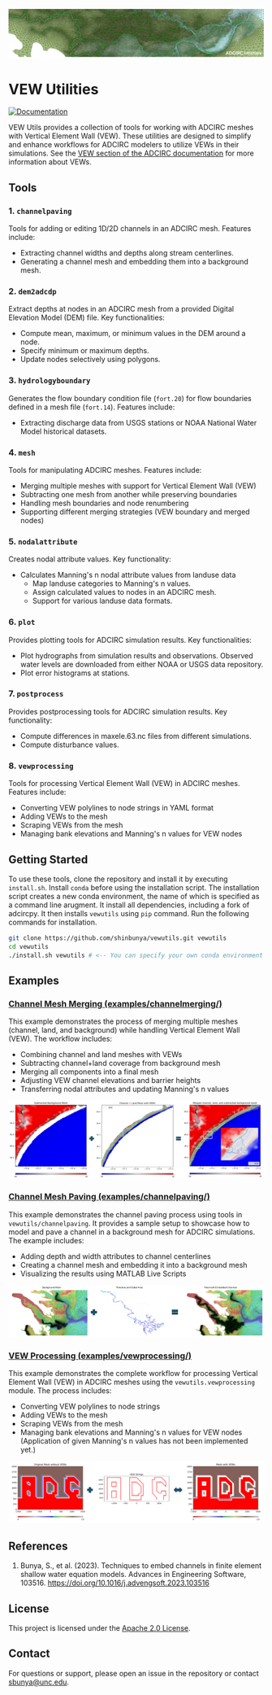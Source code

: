 ![Header](image/adcirc_utilities_logo_medium.png)

# VEW Utilities

[![Documentation](https://img.shields.io/badge/docs-GitHub%20Pages-blue)](https://shinbunya.github.io/vewutils/)

VEW Utils provides a collection of tools for working with ADCIRC meshes with Vertical Element Wall (VEW). These utilities are designed to simplify and enhance workflows for ADCIRC modelers to utilize VEWs in their simulations. See the [VEW section of the ADCIRC documentation](https://shinbunya.github.io/adcirc/special_features/vertical_element_walls.html) for more information about VEWs.

## Tools

### 1. `channelpaving`
Tools for adding or editing 1D/2D channels in an ADCIRC mesh. Features include:
- Extracting channel widths and depths along stream centerlines.
- Generating a channel mesh and embedding them into a background mesh.

### 2. `dem2adcdp`
Extract depths at nodes in an ADCIRC mesh from a provided Digital Elevation Model (DEM) file. Key functionalities:
- Compute mean, maximum, or minimum values in the DEM around a node.
- Specify minimum or maximum depths.
- Update nodes selectively using polygons.

### 3. `hydrologyboundary`
Generates the flow boundary condition file (`fort.20`) for flow boundaries defined in a mesh file (`fort.14`). Features include:
- Extracting discharge data from USGS stations or NOAA National Water Model historical datasets.

### 4. `mesh`
Tools for manipulating ADCIRC meshes. Features include:
- Merging multiple meshes with support for Vertical Element Wall (VEW)
- Subtracting one mesh from another while preserving boundaries
- Handling mesh boundaries and node renumbering
- Supporting different merging strategies (VEW boundary and merged nodes)

### 5. `nodalattribute`
Creates nodal attribute values. Key functionality:
- Calculates Manning's n nodal attribute values from landuse data
  - Map landuse categories to Manning's n values.
  - Assign calculated values to nodes in an ADCIRC mesh.
  - Support for various landuse data formats.

### 6. `plot`
Provides plotting tools for ADCIRC simulation results. Key functionalities:
- Plot hydrographs from simulation results and observations. Observed water levels are downloaded from either NOAA or USGS data repository.
- Plot error histograms at stations.

### 7. `postprocess`
Provides postprocessing tools for ADCIRC simulation results. Key functionality:
- Compute differences in maxele.63.nc files from different simulations.
- Compute disturbance values.

### 8. `vewprocessing`
Tools for processing Vertical Element Wall (VEW) in ADCIRC meshes. Features include:
- Converting VEW polylines to node strings in YAML format
- Adding VEWs to the mesh
- Scraping VEWs from the mesh
- Managing bank elevations and Manning's n values for VEW nodes

## Getting Started

To use these tools, clone the repository and install it by executing `install.sh`. Install `conda` before using the installation script. The installation script creates a new conda environment, the name of which is specified as a command line arugment. It install all dependencies, including a fork of adcircpy. It then installs `vewutils` using `pip` command. Run the following commands for installation.

```bash
git clone https://github.com/shinbunya/vewutils.git vewutils
cd vewutils
./install.sh vewutils # <-- You can specify your own conda environment name.
```

## Examples

### [Channel Mesh Merging (examples/channelmerging/)](examples/channelmerging/example.ipynb)

This example demonstrates the process of merging multiple meshes (channel, land, and background) while handling Vertical Element Wall (VEW). The workflow includes:
- Combining channel and land meshes with VEWs
- Subtracting channel+land coverage from background mesh
- Merging all components into a final mesh
- Adjusting VEW channel elevations and barrier heights
- Transferring nodal attributes and updating Manning's n values

![Channel Merging Example](examples/channelmerging/image/image01.png)

### [Channel Mesh Paving (examples/channelpaving/)](examples/channelpaving/README.md)

This example demonstrates the channel paving process using tools in `vewutils/channelpaving`. It provides a sample setup to showcase how to model and pave a channel in a background mesh for ADCIRC simulations. The example includes:
- Adding depth and width attributes to channel centerlines
- Creating a channel mesh and embedding it into a background mesh
- Visualizing the results using MATLAB Live Scripts

![Channel Paving Example](examples/channelpaving/image/image01.png)

### [VEW Processing (examples/vewprocessing/)](examples/vewprocessing/example.ipynb)

This example demonstrates the complete workflow for processing Vertical Element Wall (VEW) in ADCIRC meshes using the `vewutils.vewprocessing` module. The process includes:
- Converting VEW polylines to node strings
- Adding VEWs to the mesh
- Scraping VEWs from the mesh
- Managing bank elevations and Manning's n values for VEW nodes (Application of given Manning's n values has not been implemented yet.)

![VEW Processing Example](examples/vewprocessing/image/image01.png)

## References

1. Bunya, S., et al. (2023). Techniques to embed channels in finite element shallow water equation models. Advances in Engineering Software, 103516. https://doi.org/10.1016/j.advengsoft.2023.103516

## License

This project is licensed under the [Apache 2.0 License](https://opensource.org/license/apache-2-0).

## Contact

For questions or support, please open an issue in the repository or contact sbunya@unc.edu.